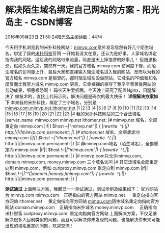 
# 解决陌生域名绑定自己网站的方案 - 阳光岛主 - CSDN博客

2016年09月23日 21:50:24[阳光岛主](https://me.csdn.net/sunboy_2050)阅读数：4474



今天用手机浏览我的米扑科技网站：[mimvp.com](http://mimvp.com/)意外发现居然有好几个陌生域名，绑定了我的[米扑科技](http://mimvp.com/)官网
一开始我没太在意，还认为是好事，人家域名绑定指向我的网站，这给我的网站带来流量，简直是天上掉馅饼的好事儿！
但细思极恐，假如久而久之，突然有一天，我的官方域名 mimvp.com 访问度下降，而陌生域名的访问量上升，最后大家都直接输入陌生域名进入我的网站，反而以为我的官方域名 mimvp.com 是假冒的，那时陌生域名没做网站，它域名的PR值和知名度反而比我官方域名 mimvp.com 更高，它赤裸裸的掠夺了我辛辛苦苦做网站的劳动成果，细思极恐啊！
码农天生爱折腾，今天晚上研究了配置Nginx，问题解决了
做技术的，直接上代码示例，解决问题是码农的最大快乐！
**详细解决方案如下**
本来我的米扑科技，绑定了三个域名，分别是[mimvp.com](http://mimvp.com/),[mimvp.net](http://mimvp.net/),[ithomer.net](http://ithomer.net/)
|1
|2
|3
|4
|5
|6
|7
|8
|9
|10
|11
|12
|13
|14
|15
|16
|17
|18
|19
|20
|21
|22
|23
|\# 我的米扑科技网站的三个合法域名
|server_name  mimvp.com mimvp.net ithomer.net;
|\# mimvp.net 域名，全部重定向 mimvp.com
|if|( $host ~|"mimvp.net"|) {
|rewrite  ^(.|*|)    http:|/|/|mimvp.com permanent;
|}
|\# ithomer.net 域名，全部重定向 mimvp.com
|if|( $host ~|"ithomer.net"|) {
|rewrite  ^(.|*|)    http:|/|/|mimvp.com permanent;
|}
|\# 非mimvp.com域名（陌生域名），全部重定向 mimvp.com
|if|( $host !~|*|"mimvp.com"|) {
|rewrite  ^(.|*|)    http:|/|/|mimvp.com permanent;
|}
|\# mimvp.com只允许mimvp.com, domain.mimvp.com, money.mimvp.com 三个域名访问
|\# 其它泛域名全部重定向到 mimvp.com，例如 curlproxy.mimvp.com 重定向到 mimvp.com
|if|( $host !~|*|"^(|domain.|money.)mimvp.com"|) {
|rewrite  ^(.|*|)    http:|/|/|mimvp.com permanent;
|}
|

**测试通过**
上面解决方案，我都已一一测试通过，测试示例及结果如下：
官方网站为 mimvp.com
mimvp.com    正确指向的官方网站
mimvp.net      重定向指向官方网站
ithomer.net     重定向指向官方网站
[mimgu.com](http://mimgu.com)陌生域名重定向指向官方网站
domain.mimvp.com    正确指向米扑域名
money.mimvp.com     正确指向米扑财富
curlproxy.mimvp.com  重定向指向官方网站
上面解决方案，不仅足够解决很多人目前类似的问题，而且可以解决你未发现的问题，也能解决你未来可能出现的域名重定向问题，欢迎交流！



